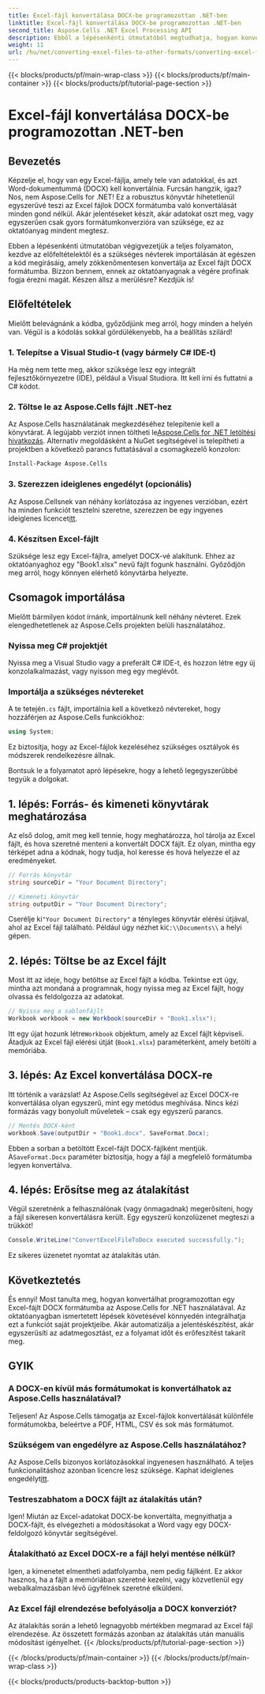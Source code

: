 ```yaml
---
title: Excel-fájl konvertálása DOCX-be programozottan .NET-ben
linktitle: Excel-fájl konvertálása DOCX-be programozottan .NET-ben
second_title: Aspose.Cells .NET Excel Processing API
description: Ebből a lépésenkénti útmutatóból megtudhatja, hogyan konvertálhat programozottan Excel-fájlokat DOCX-re az Aspose.Cells for .NET használatával. Tökéletes jelentéskészítéshez és adatmegosztáshoz.
weight: 11
url: /hu/net/converting-excel-files-to-other-formats/converting-excel-file-to-docx/
---
```


{{< blocks/products/pf/main-wrap-class >}}
{{< blocks/products/pf/main-container >}}
{{< blocks/products/pf/tutorial-page-section >}}

# Excel-fájl konvertálása DOCX-be programozottan .NET-ben

## Bevezetés

Képzelje el, hogy van egy Excel-fájlja, amely tele van adatokkal, és azt Word-dokumentummá (DOCX) kell konvertálnia. Furcsán hangzik, igaz? Nos, nem Aspose.Cells for .NET! Ez a robusztus könyvtár hihetetlenül egyszerűvé teszi az Excel fájlok DOCX formátumba való konvertálását minden gond nélkül. Akár jelentéseket készít, akár adatokat oszt meg, vagy egyszerűen csak gyors formátumkonverzióra van szüksége, ez az oktatóanyag mindent megtesz.

Ebben a lépésenkénti útmutatóban végigvezetjük a teljes folyamaton, kezdve az előfeltételektől és a szükséges névterek importálásán át egészen a kód megírásáig, amely zökkenőmentesen konvertálja az Excel fájlt DOCX formátumba. Bízzon bennem, ennek az oktatóanyagnak a végére profinak fogja érezni magát. Készen állsz a merülésre? Kezdjük is!

## Előfeltételek

Mielőtt belevágnánk a kódba, győződjünk meg arról, hogy minden a helyén van. Végül is a kódolás sokkal gördülékenyebb, ha a beállítás szilárd!

### 1. Telepítse a Visual Studio-t (vagy bármely C# IDE-t)
Ha még nem tette meg, akkor szüksége lesz egy integrált fejlesztőkörnyezetre (IDE), például a Visual Studiora. Itt kell írni és futtatni a C# kódot.

### 2. Töltse le az Aspose.Cells fájlt .NET-hez
 Az Aspose.Cells használatának megkezdéséhez telepítenie kell a könyvtárat. A legújabb verziót innen töltheti le[Aspose.Cells for .NET letöltési hivatkozás](https://releases.aspose.com/cells/net/). Alternatív megoldásként a NuGet segítségével is telepítheti a projektben a következő parancs futtatásával a csomagkezelő konzolon:

```bash
Install-Package Aspose.Cells
```

### 3. Szerezzen ideiglenes engedélyt (opcionális)
 Az Aspose.Cellsnek van néhány korlátozása az ingyenes verzióban, ezért ha minden funkciót tesztelni szeretne, szerezzen be egy ingyenes ideiglenes licencet[itt](https://purchase.aspose.com/temporary-license/).

### 4. Készítsen Excel-fájlt
Szüksége lesz egy Excel-fájlra, amelyet DOCX-vé alakítunk. Ehhez az oktatóanyaghoz egy "Book1.xlsx" nevű fájlt fogunk használni. Győződjön meg arról, hogy könnyen elérhető könyvtárba helyezte.

## Csomagok importálása

Mielőtt bármilyen kódot írnánk, importálnunk kell néhány névteret. Ezek elengedhetetlenek az Aspose.Cells projekten belüli használatához.

### Nyissa meg C# projektjét
Nyissa meg a Visual Studio vagy a preferált C# IDE-t, és hozzon létre egy új konzolalkalmazást, vagy nyisson meg egy meglévőt.

### Importálja a szükséges névtereket
 A te tetején`.cs` fájlt, importálnia kell a következő névtereket, hogy hozzáférjen az Aspose.Cells funkciókhoz:

```csharp
using System;
```

Ez biztosítja, hogy az Excel-fájlok kezeléséhez szükséges osztályok és módszerek rendelkezésre állnak.

Bontsuk le a folyamatot apró lépésekre, hogy a lehető legegyszerűbbé tegyük a dolgokat.

## 1. lépés: Forrás- és kimeneti könyvtárak meghatározása

Az első dolog, amit meg kell tennie, hogy meghatározza, hol tárolja az Excel fájlt, és hova szeretné menteni a konvertált DOCX fájlt. Ez olyan, mintha egy térképet adna a kódnak, hogy tudja, hol keresse és hová helyezze el az eredményeket.

```csharp
// Forrás könyvtár
string sourceDir = "Your Document Directory";

// Kimeneti könyvtár
string outputDir = "Your Document Directory";
```

 Cserélje ki`"Your Document Directory"` a tényleges könyvtár elérési útjával, ahol az Excel fájl található. Például úgy nézhet ki`C:\\Documents\\` a helyi gépen.

## 2. lépés: Töltse be az Excel fájlt

Most itt az ideje, hogy betöltse az Excel fájlt a kódba. Tekintse ezt úgy, mintha azt mondaná a programnak, hogy nyissa meg az Excel fájlt, hogy olvassa és feldolgozza az adatokat.

```csharp
// Nyissa meg a sablonfájlt
Workbook workbook = new Workbook(sourceDir + "Book1.xlsx");
```

 Itt egy újat hozunk létre`Workbook` objektum, amely az Excel fájlt képviseli. Átadjuk az Excel fájl elérési útját (`Book1.xlsx`) paraméterként, amely betölti a memóriába.

## 3. lépés: Az Excel konvertálása DOCX-re

Itt történik a varázslat! Az Aspose.Cells segítségével az Excel DOCX-re konvertálása olyan egyszerű, mint egy metódus meghívása. Nincs kézi formázás vagy bonyolult műveletek – csak egy egyszerű parancs.

```csharp
// Mentés DOCX-ként
workbook.Save(outputDir + "Book1.docx", SaveFormat.Docx);
```

Ebben a sorban a betöltött Excel-fájlt DOCX-fájlként mentjük. A`SaveFormat.Docx` paraméter biztosítja, hogy a fájl a megfelelő formátumba legyen konvertálva.

## 4. lépés: Erősítse meg az átalakítást

Végül szeretnénk a felhasználónak (vagy önmagadnak) megerősíteni, hogy a fájl sikeresen konvertálásra került. Egy egyszerű konzolüzenet megteszi a trükköt!

```csharp
Console.WriteLine("ConvertExcelFileToDocx executed successfully.");
```

Ez sikeres üzenetet nyomtat az átalakítás után.

## Következtetés

És ennyi! Most tanulta meg, hogyan konvertálhat programozottan egy Excel-fájlt DOCX formátumba az Aspose.Cells for .NET használatával. Az oktatóanyagban ismertetett lépések követésével könnyedén integrálhatja ezt a funkciót saját projektjeibe. Akár automatizálja a jelentéskészítést, akár egyszerűsíti az adatmegosztást, ez a folyamat időt és erőfeszítést takarít meg.

## GYIK

### A DOCX-en kívül más formátumokat is konvertálhatok az Aspose.Cells használatával?
Teljesen! Az Aspose.Cells támogatja az Excel-fájlok konvertálását különféle formátumokba, beleértve a PDF, HTML, CSV és sok más formátumot.

### Szükségem van engedélyre az Aspose.Cells használatához?
Az Aspose.Cells bizonyos korlátozásokkal ingyenesen használható. A teljes funkcionalitáshoz azonban licencre lesz szüksége. Kaphat ideiglenes engedélyt[itt](https://purchase.aspose.com/temporary-license/).

### Testreszabhatom a DOCX fájlt az átalakítás után?
Igen! Miután az Excel-adatokat DOCX-be konvertálta, megnyithatja a DOCX-fájlt, és elvégezheti a módosításokat a Word vagy egy DOCX-feldolgozó könyvtár segítségével.

### Átalakítható az Excel DOCX-re a fájl helyi mentése nélkül?
Igen, a kimenetet elmentheti adatfolyamba, nem pedig fájlként. Ez akkor hasznos, ha a fájlt a memóriában szeretné kezelni, vagy közvetlenül egy webalkalmazásban lévő ügyfélnek szeretné elküldeni.

### Az Excel fájl elrendezése befolyásolja a DOCX konverziót?
Az átalakítás során a lehető legnagyobb mértékben megmarad az Excel fájl elrendezése. Az összetett formázás azonban az átalakítás után manuális módosítást igényelhet.
{{< /blocks/products/pf/tutorial-page-section >}}

{{< /blocks/products/pf/main-container >}}
{{< /blocks/products/pf/main-wrap-class >}}

{{< blocks/products/products-backtop-button >}}

